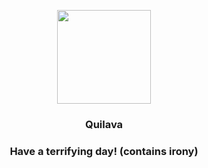 <p align="center">
    <img src="https://raw.githubusercontent.com/PokeAPI/sprites/master/sprites/pokemon/156.png" width="150" height="150">
</p>
<h3 align="center"> <b>Quilava</b></h3>
<h3 align="center">Have a terrifying day! (contains irony)</h3>
